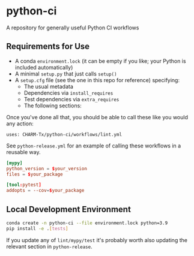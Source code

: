 # python-ci
A repository for generally useful Python CI workflows

## Requirements for Use

- A conda `environment.lock` (it can be empty if you like; your Python is included automatically)
- A minimal `setup.py` that just calls `setup()`
- A `setup.cfg` file (see the one in this repo for reference) specifying:
    - The usual metadata
    - Dependencies via `install_requires`
    - Test dependencies via `extra_requires`
    - The following sections:

Once you've done all that, you should be able to call these like you would any action:

`uses: CHARM-Tx/python-ci/workflows/lint.yml`

See `python-release.yml` for an example of calling these workflows in a reusable way.

```conf
[mypy]
python_version = $your_version
files = $your_package

[tool:pytest]
addopts = --cov=$your_package
```

## Local Development Environment

```bash
conda create -n python-ci --file environment.lock python=3.9
pip install -e .[tests]
```

If you update any of `lint/mypy/test` it's probably worth also updating the relevant
section in `python-release`.
